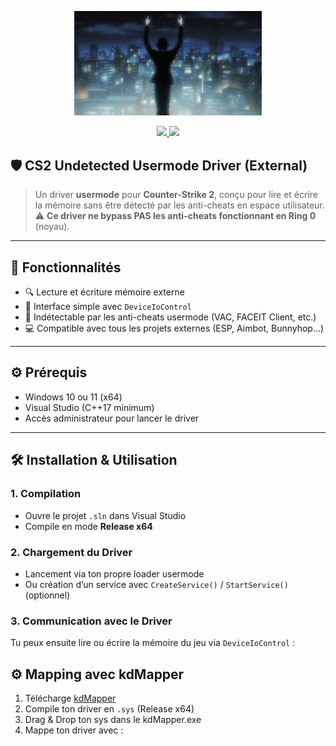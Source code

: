 <p align="center">
  <img src="https://raw.githubusercontent.com/Uwu-Kagami/Uwu-Kagami/refs/heads/main/gif/c88cc62241ed6cb2b0fb68a83e493cf9.gif" width="300"/>
</p>
<p align="center">
  <a href="https://raw.githubusercontent.com/Uwu-Kagmi/Anti-Debugger/main/LICENSE">
    <img src="https://img.shields.io/badge/License-MIT-red?style=flat-square">
  </a>
  <a href="https://github.com/Uwu-Kagami/Discord-Extension-Token-Grabber">
    <img src="https://img.shields.io/github/repo-size/Uwu-Kagami/Discord-Extension-Token-Grabber?style=flat-square">
  </a>
</p>



## 🛡️ CS2 Undetected Usermode Driver (External)

> Un driver **usermode** pour **Counter-Strike 2**, conçu pour lire et écrire la mémoire sans être détecté par les anti-cheats en espace utilisateur.  
> ⚠️ **Ce driver ne bypass PAS les anti-cheats fonctionnant en Ring 0** (noyau).

---

## 🚀 Fonctionnalités

- 🔍 Lecture et écriture mémoire externe
- 🔧 Interface simple avec `DeviceIoControl`
- 👻 Indétectable par les anti-cheats usermode (VAC, FACEIT Client, etc.)
- 💻 Compatible avec tous les projets externes (ESP, Aimbot, Bunnyhop…)

---

## ⚙️ Prérequis

- Windows 10 ou 11 (x64)
- Visual Studio (C++17 minimum)
- Accès administrateur pour lancer le driver

---

## 🛠️ Installation & Utilisation

### 1. Compilation

- Ouvre le projet `.sln` dans Visual Studio
- Compile en mode **Release x64**

### 2. Chargement du Driver

- Lancement via ton propre loader usermode
- Ou création d’un service avec `CreateService()` / `StartService()` (optionnel)

### 3. Communication avec le Driver

Tu peux ensuite lire ou écrire la mémoire du jeu via `DeviceIoControl` :

## ⚙️ Mapping avec kdMapper

1. Télécharge [kdMapper](https://github.com/TheCruZ/kdmapper)  
2. Compile ton driver en `.sys` (Release x64)
3. Drag & Drop ton sys dans le kdMapper.exe
4. Mappe ton driver avec :

